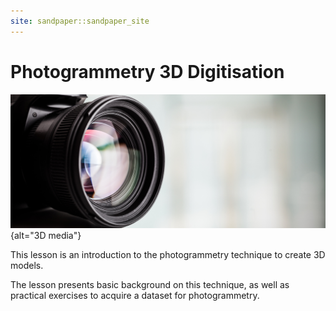 ```yaml
---
site: sandpaper::sandpaper_site
---
```


# Photogrammetry 3D Digitisation

![&copy; Minerva Studio AdobeStock](episodes/fig/AdobeStock_101026418.jpeg){alt="3D media"}


This lesson is an introduction to the photogrammetry technique 
to create 3D models. 

The lesson presents basic background on 
this technique, as well as practical exercises to acquire a
dataset for photogrammetry.

